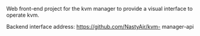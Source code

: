 Web front-end project for the kvm manager to provide a visual interface to operate kvm. 

Backend interface address: https://github.com/NastyAir/kvm- manager-api
